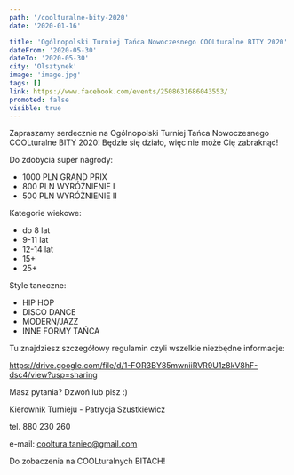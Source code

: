 ```yaml
---
path: '/coolturalne-bity-2020'
date: '2020-01-16'

title: 'Ogólnopolski Turniej Tańca Nowoczesnego COOLturalne BITY 2020'
dateFrom: '2020-05-30'
dateTo: '2020-05-30'
city: 'Olsztynek'
image: 'image.jpg'
tags: []
link: https://www.facebook.com/events/2508631686043553/
promoted: false
visible: true
---
```

Zapraszamy serdecznie na Ogólnopolski Turniej Tańca Nowoczesnego 
COOLturalne BITY 2020! Będzie się działo, więc nie może Cię zabraknąć!

Do zdobycia super nagrody:
- 1000 PLN GRAND PRIX
- 800 PLN WYRÓŻNIENIE I
- 500 PLN WYRÓŻNIENIE II

Kategorie wiekowe:
- do 8 lat
- 9-11 lat
- 12-14 lat
- 15+
- 25+

Style taneczne:
- HIP HOP
- DISCO DANCE
- MODERN/JAZZ
- INNE FORMY TAŃCA

Tu znajdziesz szczegółowy regulamin czyli wszelkie niezbędne informacje:

https://drive.google.com/file/d/1-FOR3BY85mwniiRVR9U1z8kV8hF-dsc4/view?usp=sharing

Masz pytania? Dzwoń lub pisz :)

Kierownik Turnieju - Patrycja Szustkiewicz 

tel. 880 230 260

e-mail: cooltura.taniec@gmail.com

Do zobaczenia na COOLturalnych BITACH!